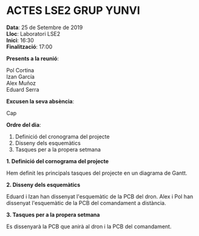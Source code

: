 # ACTES LSE2 GRUP YUNVI


**Data**: 25 de Setembre de 2019  
**Lloc**: Laboratori LSE2  
**Inici**: 16:30  
**Finalització**: 17:00  


**Presents a la reunió**:   


Pol Cortina  
Izan García  
Alex Muñoz  
Eduard Serra  

**Excusen la seva absència**:


Cap

**Ordre del dia**:


1. Definició del cronograma del projecte  
2. Disseny dels esquemàtics  
3. Tasques per a la propera setmana  

**1. Definició del cornograma del projecte**


Hem definit les principals tasques del projecte en un diagrama de Gantt.

**2. Disseny dels esquemàtics**


Eduard i Izan han dissenyat l'esquemàtic de la PCB del dron.
Alex i Pol han dissenyat l'esquemàtic de la PCB del comandament a distància.

**3. Tasques per a la propera setmana**


Es dissenyarà la PCB que anirà al dron i la PCB del comandament.



